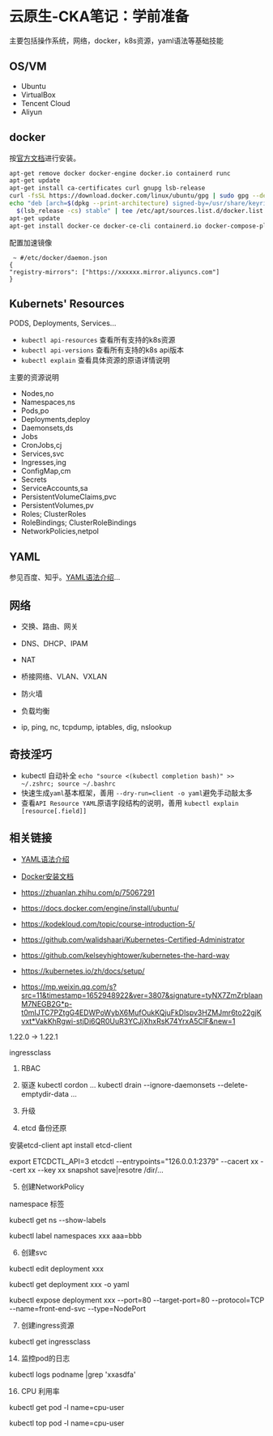 # 云原生-CKA笔记：学前准备

主要包括操作系统，网络，docker，k8s资源，yaml语法等基础技能

## OS/VM

* Ubuntu
* VirtualBox
* Tencent Cloud
* Aliyun

## docker

按[官方文档](https://docs.docker.com/engine/install/ubuntu/)进行安装。

```bash
apt-get remove docker docker-engine docker.io containerd runc
apt-get update
apt-get install ca-certificates curl gnupg lsb-release
curl -fsSL https://download.docker.com/linux/ubuntu/gpg | sudo gpg --dearmor -o /usr/share/keyrings/docker-archive-keyring.gpg
echo "deb [arch=$(dpkg --print-architecture) signed-by=/usr/share/keyrings/docker-archive-keyring.gpg] https://download.docker.com/linux/ubuntu \
  $(lsb_release -cs) stable" | tee /etc/apt/sources.list.d/docker.list > /dev/null
apt-get update
apt-get install docker-ce docker-ce-cli containerd.io docker-compose-plugin
```

配置加速镜像
```
 ~ #/etc/docker/daemon.json
{
"registry-mirrors": ["https://xxxxxx.mirror.aliyuncs.com"]
}
```

## Kubernets' Resources

PODS, Deployments, Services...

* `kubectl api-resources` 查看所有支持的k8s资源
* `kubectl api-versions` 查看所有支持的k8s api版本
* `kubectl explain` 查看具体资源的原语详情说明

主要的资源说明

* Nodes,no
* Namespaces,ns
* Pods,po
* Deployments,deploy
* Daemonsets,ds
* Jobs
* CronJobs,cj
* Services,svc
* Ingresses,ing
* ConfigMap,cm
* Secrets
* ServiceAccounts,sa
* PersistentVolumeClaims,pvc
* PersistentVolumes,pv
* Roles; ClusterRoles
* RoleBindings; ClusterRoleBindings
* NetworkPolicies,netpol

## YAML

参见百度、知乎。[YAML语法介绍](https://zhuanlan.zhihu.com/p/75067291)...


## 网络

* 交换、路由、网关
* DNS、DHCP、IPAM
* NAT
* 桥接网络、VLAN、VXLAN
* 防火墙
* 负载均衡

* ip, ping, nc, tcpdump, iptables, dig, nslookup


## 奇技淫巧

* kubectl 自动补全 `echo "source <(kubectl completion bash)" >> ~/.zshrc; source ~/.bashrc`
* 快速生成`yaml`基本框架，善用 `--dry-run=client -o yaml`避免手动敲太多
* 查看`API Resource YAML`原语字段结构的说明，善用 `kubectl explain [resource[.field]]`


## 相关链接

* [YAML语法介绍](https://zhuanlan.zhihu.com/p/75067291)
* [Docker安装文档](https://docs.docker.com/engine/install/ubuntu/)


* https://zhuanlan.zhihu.com/p/75067291
* https://docs.docker.com/engine/install/ubuntu/


* https://kodekloud.com/topic/course-introduction-5/
* https://github.com/walidshaari/Kubernetes-Certified-Administrator
* https://github.com/kelseyhightower/kubernetes-the-hard-way
* https://kubernetes.io/zh/docs/setup/
* https://mp.weixin.qq.com/s?src=11&timestamp=1652948922&ver=3807&signature=tyNX7ZmZrbIaanM7NEGB2G*p-t0mIJTC7PZtgG4EDWPoWybX6MufOukKQjuFkDlspv3HZMJmr6to22gjKvxt*VakKhRgwi-stjDi6QR0UuR3YCJjXhxRsK74YrxA5ClF&new=1


1.22.0 -> 1.22.1



ingressclass

1. RBAC



2. 驱逐
kubectl cordon  ...
kubectl drain --ignore-daemonsets --delete-emptydir-data ...


3. 升级


4. etcd 备份还原

安装etcd-client
apt install etcd-client

export ETCDCTL_API=3
etcdctl --entrypoints="126.0.0.1:2379" --cacert xx --cert xx --key xx snapshot save|resotre /dir/...

5. 创建NetworkPolicy

namespace 标签

kubectl get ns --show-labels

kubectl label namespaces xxx aaa=bbb

6. 创建svc

kubectl edit deployment xxx

kubectl get deployment xxx -o yaml

kubectl expose deployment xxx --port=80 --target-port=80 --protocol=TCP --name=front-end-svc --type=NodePort


7. 创建ingress资源

kubectl get ingressclass



14. 监控pod的日志

kubectl logs podname |grep 'xxasdfa'


16. CPU 利用率

kubectl get pod -l name=cpu-user

kubectl top pod -l name=cpu-user



